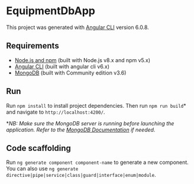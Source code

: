 # EquipmentDbApp

This project was generated with [Angular CLI](https://github.com/angular/angular-cli) version 6.0.8.

## Requirements

- [Node.js and npm](https://nodejs.org/en/) (built with Node.js v8.x and npm v5.x)
- [Angular CLI](https://angular.io/) (built with angular cli v6.x)
- [MongoDB](https://www.mongodb.com/download-center) (built with Community edition v3.6)

## Run

Run `npm install` to install project dependencies.
Then run `npm run build`* and navigate to `http://localhost:4200/`.

\**NB: Make sure the MongoDB server is running before launching the application. Refer to the [MongoDB Documentation](https://docs.mongodb.com/) if needed.*

## Code scaffolding

Run `ng generate component component-name` to generate a new component. You can also use `ng generate directive|pipe|service|class|guard|interface|enum|module`.
